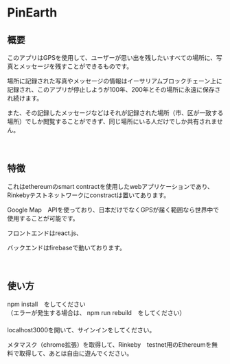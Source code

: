 # PinEarth  
   
## 概要

このアプリはGPSを使用して、ユーザーが思い出を残したいすべての場所に、写真とメッセージを残すことができるものです。　　　　　　　

場所に記録された写真やメッセージの情報はイーサリアムブロックチェーン上に記録され、このアプリが停止しようが100年、200年とその場所に永遠に保存され続けます。　

また、その記録したメッセージなどはそれが記録された場所（市、区が一致する場所）でしか閲覧することができず、同じ場所にいる人だけでしか共有されません。　　　　

　　
  　　
    　　
      
## 特徴  
これはethereumのsmart contractを使用したwebアプリケーションであり、Rinkebyテストネットワークにconstractは置いてあります。　　　　　　

Google Map　APIを使っており、日本だけでなくGPSが届く範囲なら世界中で使用することが可能です。　　　　　　

フロントエンドはreact.js、　　　　　

バックエンドはfirebaseで動いております。　　　　　　


　　
  　　
    　　
      　　
        
## 使い方　　　    
npm install　をしてください    
（エラーが発生する場合は、 npm run rebuild　をしてください）   
　　　　　   
localhost3000を開いて、サインインをしてください。   
      
メタマスク（chrome拡張）を取得して、Rinkeby　testnet用のEthereumを無料で取得して、あとは自由に遊んでください。    

